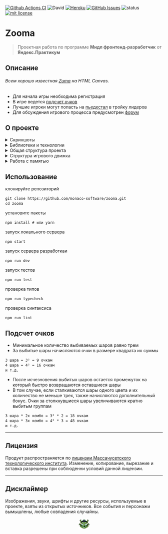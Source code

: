 [![Github Actions CI](https://github.com/monaco-software/zooma/workflows/ci/badge.svg)](https://github.com/monaco-software/zooma/actions?query=workflow%3Aci)
![David](https://img.shields.io/david/dev/monaco-software/zooma)
[![Heroku](https://img.shields.io/badge/website-zooma--deluxe-brightgreen)](https://zooma-deluxe.herokuapp.com/)
[![GitHub Issues](https://img.shields.io/github/issues/monaco-software/zooma.svg)](https://github.com/monaco-software/zooma/issues)
![status](https://img.shields.io/badge/status-pre--alpha-red)
[![mit license](https://img.shields.io/badge/license-MIT-50CB22.svg)](https://opensource.org/licenses/MIT)

# Zooma

> Проектная работа по программе **Мидл фронтенд-разработчик** от **Яндекс.Практикум**

## Описание

###### Всем хорошо известная [Zuma](https://ru.wikipedia.org/wiki/Zuma) на HTML Canvas.

- Для начала игры необходима регистрация
- В игре ведется [подсчет очков](#подсчет-очков)
- Лучшие игроки могут попасть на [пьедестал](https://zooma-deluxe.herokuapp.com/leaderboard) в тройку лидеров
- Для обсуждения игрового процесса предусмотрен [форум](https://zooma-deluxe.herokuapp.com/forum)

## О проекте
<details><summary>Скриншоты</summary>

<p align="center">
<img src="/src/pages/game/assets/images/thumbnails/level_1_thumb.webp">
<img src="/src/pages/game/assets/images/thumbnails/level_2_thumb.webp">
<img src="/src/pages/game/assets/images/thumbnails/level_3_thumb.webp">
</p>

</details>

<details><summary>Библиотеки и технологии</summary>

- TypeScript
- React
- Redux
- Canvas
- CSS
- Webpack
- ESLint
- Docker
- Jest
- Web Workers
- Fullscreen API
- LocalStorage API

</details>

<details><summary>Общая структура проекта</summary>

```
.
├── middlewares               # промежуточные обработчики Express
└── src                       # исходники TypeScript
    ├── api                   # внешние сервисы
    ├── common                # общие модули и типы
    ├── components            # переиспользуемые компоненты
    ├── pages                 # конечные точки маршрутизации
    |   ├── account           # настройки пользователя
    |   ├── forum             # форум
    |   ├── game              # игра
    |   ├── gameLevels        # страница уровней
    |   ├── gameOver          # для проигравших
    |   ├── leaderboard       # достижения
    |   ├── root              # лэндинг
    |   ├── signin            # авторизация
    |   └── signup            # регистрация
    ├── pwa                   # прогрессивное web-приложение
    └── store                 # хранилище Redux
```

</details>

<details><summary>Структура игрового движка</summary>

```
game
├── assets
│   ├── fonts
│   ├── images
│   └── sounds
├── UserInterface             # взаимодействие с пользователем
├── Layers                    # компоненты Canvas
├── lib                       # классы и утилиты
├── constants.ts              # константы и перечисления
├── Game.tsx                  # точка входа
├── levels.ts                 # настройка уровней
└── setup.ts                  # настройки движка
```

</details>

<details><summary>Работа с памятью</summary>


1. Устранены утечки памяти при работе с сайд-эффектами React
   - определены ссылки на
     - setTimeout()
     - setInterval()
     - requestAnimationFrame()
   - на выходе ресурсы освобождаются вызовом соответствующих функций

1. Обнаружены и устранены наложения длительных сайд-эффектов

1. В классах спрайтов введены статические переменные для изображений, что позволило отказаться от `new Image()` в конструкторах.

1. Расчеты изменены таким образом, чтобы не использовать `slice()` для массивов.

1. В игре для устранения коротких фризов при работе Garbage Collector были введены массивы для хранения удаленных объектов. Ресурсы высвобождаются после завершения уровня.

</details>

## Использование
клонируйте репозиторий
```shell script
git clone https://github.com/monaco-software/zooma.git
cd zooma
```
установите пакеты
```shell script
npm install # или yarn
```
запуск локального сервера
```shell script
npm start
```
запуск сервера разработкаи
```shell script
npm run dev
```
запуск тестов
```
npm run test
```
проверка типов
```shell script
npm run typecheck
```
проверка синтаксиса
```shell script
npm run lint
```

## Подсчет очков
- Минимальное количество выбиваемых шаров равно трем
- За выбитые шары начисляются очки в размере квадрата их суммы
```
3 шара = 3² = 9 очкам
4 шара = 4² = 16 очкам
и т.д.
```
- После исчезновения выбитых шаров остается промежуток на который быстро возвращаются оставшиеся шары
- В том случае, если сталкиваются шары одного цвета и их количество не меньше трех, также начисляются дополнительный бонус. Очки за столкнувшиеся шары увеличиваются кратно выбитым группам

```
3 шара * 2х комбо = 3² * 2 = 18 очкам
4 шара * 3х комбо = 4² * 3 = 48 очкам
и т.д.
```
___

## Лицензия
Продукт распространяется по [лицензии Массачусетского технологического института](https://opensource.org/licenses/MIT). Изменение, копирование, вырезание и вставка разрешены при соблюденни условий данной лицензии.

___

## Дисклаймер

Изображения, звуки, шрифты и другие ресурсы, используемые в проекте, взяты из открытых источников. Все события и персонажи вымышлены, любые совпадения случайны.

<p align="center">
<img src="/src/pages/game/assets/images/frog.webp" width="35" height="35">
</p>

